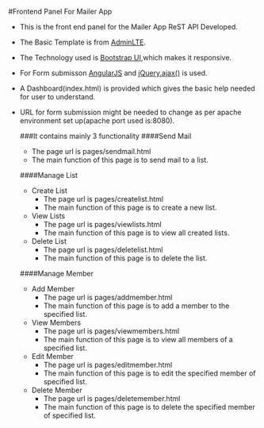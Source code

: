#Frontend Panel For Mailer App
*   This is the front end panel for the Mailer App ReST API Developed.  
  
*   The Basic Template is from [AdminLTE](https://almsaeedstudio.com/themes/AdminLTE/documentation).  

*   The Technology used is [Bootstrap UI](http://getbootstrap.com/getting-started/),which makes it responsive.  

*   For Form submisson [AngularJS](https://docs.angularjs.org/guide/introduction) and [jQuery.ajax()](http://api.jquery.com/jquery.ajax/) is used.  
 
*   A Dashboard(index.html) is provided which gives the basic help needed for user to understand. 

*   URL for form submission might be needed to change as per apache environment set up(apache port used is:8080).

    ###It contains mainly 3 functionality
    ####Send Mail
       *   The page url is pages/sendmail.html
       *   The main function of this page is to send mail to a list.
           
    ####Manage List  
       *   Create List
           *   The page url is pages/createlist.html
           *   The main function of this page is to create a new list.
       *   View Lists
           *   The page url is pages/viewlists.html
           *   The main function of this page is to view all created lists.
       *   Delete List
           *   The page url is pages/deletelist.html
           *   The main function of this page is to delete the list.
           
    ####Manage Member
       *   Add Member
           *   The page url is pages/addmember.html
           *   The main function of this page is to add a member to the specified list.
       *   View Members
           *   The page url is pages/viewmembers.html
           *   The main function of this page is to view all members of a specified list.
       *   Edit Member
           *   The page url is pages/editmember.html
           *   The main function of this page is to edit the specified member of specified list.
       *   Delete Member
           *   The page url is pages/deletemember.html
           *   The main function of this page is to delete the specified member of specified list.
